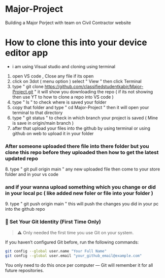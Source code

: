 # Major-Project
Building a Major Porject with team on Civil Contractor website 

# How to clone this into your device editor app 
- i am using Visual studio and cloning using terminal 
1. open VS code , Close any file if its open
2. click on 3dot ( menu option ) select " View " then click Terminal
3. type " git clone https://github.com/classifiedstudentkabir/Major-Project.git "
   it will show you downloading the repo ( if its not showing then use YT to how to clone a repo into VS code )
4. type " ls " to check where is saved your folder
5. copy that folder and type " cd Major-Project " then it will open your terminal to that directory
6. type " git status " to check in which branch your project is saved ( Mine is save in origin/main branch )
7.  after that upload your files into the github by using terminal or using github on web to upload it in your folder
   <h3>After someone uploaded there file into there folder but you clone this repo before they uploaded then how to get the latest updated repo</h3>
8.  type " git pull origin main " any new uploaded file then come to your store folder and in your vs code
   <h3>and if your wanna upload something which you change or did in your local pc ( like added new foler or file into your folder )</h3>
9.  type " git push origin main " this will push the changes you did in your pc into the github repo

### 👤 Set Your Git Identity (First Time Only)
> ⚠️ Only needed the first time you use Git on your system.

If you haven’t configured Git before, run the following commands:
```bash or in same terminal type this 
git config --global user.name "Your Full Name"
git config --global user.email "your_github_email@example.com" 
```
You only need to do this once per computer — Git will remember it for all future repositories.

